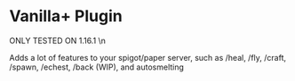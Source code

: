 # Vanilla+ Plugin

ONLY TESTED ON 1.16.1 \n

Adds a lot of features to your spigot/paper server, such as /heal, /fly, /craft, /spawn, /echest, /back (WIP), and autosmelting
